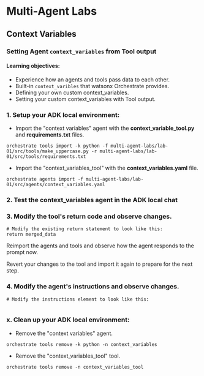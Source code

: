 # Multi-Agent Labs
## Context Variables 
### Setting Agent `context_variables` from Tool output

#### Learning objectives:
- Experience how an agents and tools pass data to each other.
- Built-in `context_varibles` that watsonx Orchestrate provides.
- Defining your own custom context_variables.
- Setting your custom context_variables with Tool output. 

### 1. Setup your ADK local environment:
- Import the "context variables" agent with the **context_variable_tool.py** and **requirements.txt** files.

`orchestrate tools import -k python -f multi-agent-labs/lab-01/src/tools/make_uppercase.py -r multi-agent-labs/lab-01/src/tools/requirements.txt`

- Import the "context_variables_tool" with the **context_variables.yaml** file.

`orchestrate agents import -f multi-agent-labs/lab-01/src/agents/context_variables.yaml`

### 2. Test the context_variables agent in the ADK local chat

### 3. Modify the tool's return code and observe changes.
```
# Modify the existing return statement to look like this:
return merged_data
```
Reimport the agents and tools and observe how the agent responds to the prompt now.

Revert your changes to the tool and import it again to prepare for the next step.

### 4. Modify the agent's instructions and observe changes.

```
# Modify the instructions element to look like this:


```


### x. Clean up your ADK local environment:
- Remove the "context variables" agent.

`orchestrate tools remove -k python -n context_variables`

- Remove the "context_variables_tool" tool.

`orchestrate tools remove -n context_variables_tool`